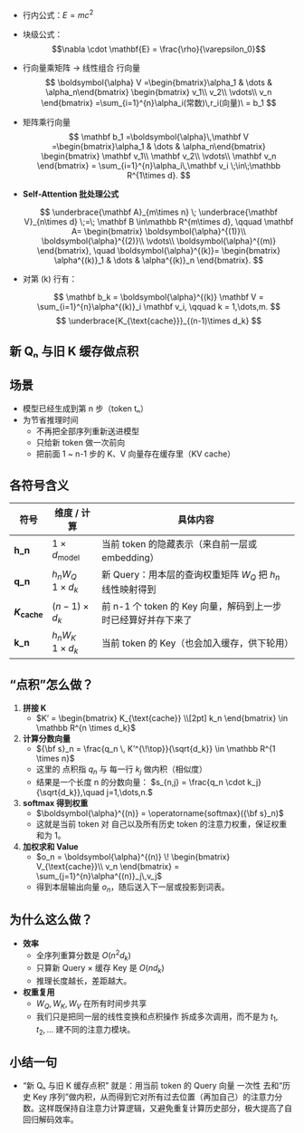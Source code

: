 ##
- 行内公式：$E = mc^2$
- 块级公式：
  $$\nabla \cdot \mathbf{E} = \frac{\rho}{\varepsilon_0}$$

- 行向量乘矩阵 → 线性组合 行向量
  $$
  \boldsymbol{\alpha} V
  =\begin{bmatrix}\alpha_1 & \dots & \alpha_n\end{bmatrix}
  \begin{bmatrix}
      v_1\\ v_2\\ \vdots\\ v_n
  \end{bmatrix}
  =\sum_{i=1}^{n}\alpha_i(常数)\,r_i(向量)\
  = b_1
  $$
- 矩阵乘行向量
  $$
  \mathbf b_1
  =\boldsymbol{\alpha}\,\mathbf V
  =\begin{bmatrix}\alpha_1 & \dots & \alpha_n\end{bmatrix}
    \begin{bmatrix}
        \mathbf v_1\\ \mathbf v_2\\ \vdots\\ \mathbf v_n
    \end{bmatrix}
  = \sum_{i=1}^{n}\alpha_i\,\mathbf v_i
  \;\in\;\mathbb R^{1\times d}.
  $$

- **Self-Attention 批处理公式**

  $$
  \underbrace{\mathbf A}_{m\times n}
  \; \underbrace{\mathbf V}_{n\times d}
  \;=\;
  \mathbf B \in\mathbb R^{m\times d},
  \qquad
  \mathbf A=
  \begin{bmatrix}
  \boldsymbol{\alpha}^{(1)}\\
  \boldsymbol{\alpha}^{(2)}\\
  \vdots\\
  \boldsymbol{\alpha}^{(m)}
  \end{bmatrix},
  \quad
  \boldsymbol{\alpha}^{(k)}=
  \begin{bmatrix}
  \alpha^{(k)}_1 & \dots & \alpha^{(k)}_n
  \end{bmatrix}.
  $$
  
- 对第 \(k\) 行有：

  $$
  \mathbf b_k
  = \boldsymbol{\alpha}^{(k)} \mathbf V
  = \sum_{i=1}^{n}\alpha^{(k)}_i \mathbf v_i,
  \qquad k = 1,\dots,m.
  $$
  $$
  \underbrace{K_{\text{cache}}}_{(n-1)\times d_k}
  $$



## 新 Qₙ 与旧 K 缓存做点积

## 场景
- 模型已经生成到第 n 步（token tₙ）
- 为节省推理时间
    - 不再把全部序列重新送进模型
    - 只给新 token 做一次前向
    - 把前面 1 ~ n-1 步的 K、V 向量存在缓存里（KV cache）

## 各符号含义
| 符号             | 维度 / 计算                     | 具体内容                                                                 |
|------------------|---------------------------------|--------------------------------------------------------------------------|
| **h_n** | $1 \times d_{\text{model}}$     | 当前 token 的隐藏表示（来自前一层或 embedding）                               |
| **q_n** | $h_n W_Q$ <br/> $1 \times d_k$    | 新 Query：用本层的查询权重矩阵 $W_Q$ 把 $h_n$ 线性映射得到                    |
| **$K_{\text{cache}}$** | $(n-1)\times d_k$             | 前 n-1 个 token 的 Key 向量，解码到上一步时已经算好并存下来了                  |
| **k_n** | $h_n W_K$ <br/> $1 \times d_k$    | 当前 token 的 Key（也会加入缓存，供下轮用）                                  |

## “点积”怎么做？
1.  **拼接 K**
    -   $K’ = \begin{bmatrix} K_{\text{cache}} \\[2pt] k_n \end{bmatrix} \in \mathbb R^{n \times d_k}$
2.  **计算分数向量**
    -   ${\bf s}_n = \frac{q_n \, K’^{\!\top}}{\sqrt{d_k}} \in \mathbb R^{1 \times n}$
    -   这里的 点积指 $q_n$ 与 每一行 $k_j$ 做内积（相似度）
    -   结果是一个长度 n 的分数向量： $s_{n,j} = \frac{q_n \cdot k_j}{\sqrt{d_k}},\quad j=1,\dots,n.$
3.  **softmax 得到权重**
    -   $\boldsymbol{\alpha}^{(n)} = \operatorname{softmax}({\bf s}_n)$
    -   这就是当前 token 对 自己以及所有历史 token 的注意力权重，保证权重和为 1。
4.  **加权求和 Value**
    -   $o_n = \boldsymbol{\alpha}^{(n)} \! \begin{bmatrix} V_{\text{cache}}\\ v_n \end{bmatrix} = \sum_{j=1}^{n}\alpha^{(n)}_j\,v_j$
    -   得到本层输出向量 $o_n$，随后送入下一层或投影到词表。

## 为什么这么做？
-   **效率**
    -   全序列重算分数是 $O(n^2 d_k)$
    -   只算新 Query × 缓存 Key 是 $O(n d_k)$
    -   推理长度越长，差距越大。
-   **权重复用**
    -   $W_Q, W_K, W_V$ 在所有时间步共享
    -   我们只是把同一层的线性变换和点积操作 拆成多次调用，而不是为 $t_1, t_2, \dots$ 建不同的注意力模块。

## 小结一句
-   “新 Qₙ 与旧 K 缓存点积” 就是：用当前 token 的 Query 向量 一次性 去和“历史 Key 序列”做内积，从而得到它对所有过去位置（再加自己）的注意力分数。这样既保持自注意力计算逻辑，又避免重复计算历史部分，极大提高了自回归解码效率。